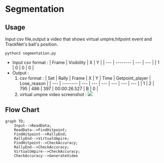 # Segmentation

## Usage

Input csv file,output a video that shows virtual umpire,hitpoint event and TrackNet's ball's position.

```
python3 segmentation.py
```

- Input csv format :
    | Frame | Visibility | X | Y |
    | --- | -------- | --- | --- |
    | 1 | 0 | 0 | 0 |
- Output :
    1. csv format :
        | Set | Rally | Frame | X | Y | Time | Getpoint_player | Lose_reason |
        | --- | -------- | --- | --- | --- | --- | --- | --- |
        | 1 | 2 | 795 | 486 | 397 | 00:00:26.527 | B | 0 |
    2. virtual umpire video screenshot :
    ![](https://i.imgur.com/zTH5wMu.jpg)

## Flow Chart

```mermaid
graph TD;
    Input-->ReadData;
    ReadData-->FindHitpoint;
    FindHitpoint-->RallyEnd;
    RallyEnd-->VirtualUmpire;
    FindHitpoint-->CheckAccuracy;
    RallyEnd-->CheckAccuracy;
    VirtualUmpire-->CheckAccuracy;
    CheckAccuracy-->GenerateVideo
```